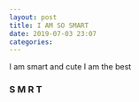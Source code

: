 ```yaml
---
layout: post
title: I AM SO SMART
date: 2019-07-03 23:07 
categories: 
---
```

I am smart and cute
I am the best 
### S M R T